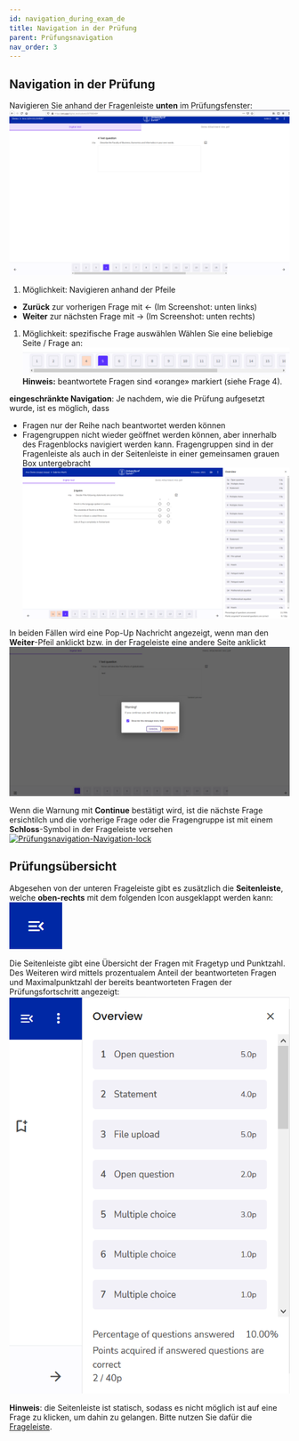 ```yaml
---
id: navigation_during_exam_de
title: Navigation in der Prüfung
parent: Prüfungsnavigation
nav_order: 3
---
```


## Navigation in der Prüfung

Navigieren Sie anhand der Fragenleiste **unten** im Prüfungsfenster:
[![Prüfungsnavigation-Fragenleiste](assets/navigation-bottombar.png)](assets/navigation-bottombar.png)

1. Möglichkeit: Navigieren anhand der Pfeile
* **Zurück** zur vorherigen Frage mit ← (Im Screenshot: unten links)
* **Weiter** zur nächsten Frage mit → (Im Screenshot: unten rechts)

1. Möglichkeit: spezifische Frage auswählen
Wählen Sie eine beliebige Seite / Frage an:
[![Prüfungsnavigation-Fragenleiste-klein](assets/navigation-bottombar-small.png)](assets/navigation-bottombar-small.png)
**Hinweis:** beantwortete Fragen sind «orange» markiert (siehe Frage 4).

**eingeschränkte Navigation**: Je nachdem, wie die Prüfung aufgesetzt wurde, ist es möglich, dass 
* Fragen nur der Reihe nach beantwortet werden können
* Fragengruppen nicht wieder geöffnet werden können, aber innerhalb des Fragenblocks navigiert werden kann. Fragengruppen sind in der Fragenleiste als auch in der Seitenleiste in einer gemeinsamen grauen Box untergebracht
[![Prüfungsnavigation-Navigation-Fragengruppe](assets/exam-navigation-group.png)](assets/exam-navigation-group.png)

In beiden Fällen wird eine Pop-Up Nachricht angezeigt, wenn man den **Weiter**-Pfeil anklickt bzw. in der Frageleiste eine andere Seite anklickt
[![Prüfungsnavigation-Navigation-blocked](assets/exam-navigation-blocked.png)](assets/exam-navigation-blocked.png)

Wenn die Warnung mit **Continue** bestätigt wird, ist die nächste Frage ersichtilch und die vorherige Frage oder die Fragengruppe ist mit einem **Schloss**-Symbol in der Frageleiste versehen
[![Prüfungsnavigation-Navigation-lock](assets/exam-navigation-lock.png)](assets/exam-navigation-lock.png)

## Prüfungsübersicht

Abgesehen von der unteren Frageleiste gibt es zusätzlich die **Seitenleiste**, welche **oben-rechts** mit dem folgenden Icon ausgeklappt werden kann:  
[![Prüfungsnavigation-Seitenleiste](assets/sidebar-icon.png)](assets/sidebar-icon.png)

Die Seitenleiste gibt eine Übersicht der Fragen mit Fragetyp und Punktzahl. Des Weiteren wird mittels prozentualem Anteil der beantworteten Fragen und Maximalpunktzahl der bereits beantworteten Fragen der Prüfungsfortschritt angezeigt: 
[![Prüfungsnavigation-Seitenleiste](assets/sidebar.png)](assets/sidebar.png)

**Hinweis**: die Seitenleiste ist statisch, sodass es nicht möglich ist auf eine Frage zu klicken, um dahin zu gelangen. Bitte nutzen Sie dafür die [Frageleiste](#navigation-in-der-pr%C3%BCfung).


